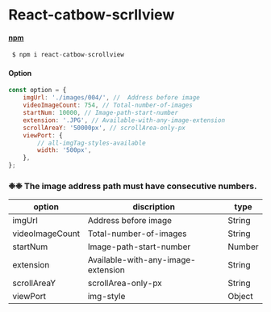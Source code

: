# React-catbow-scrllview

#### [npm](https://www.npmjs.com/package/react-catbow-scrollview)

```javascript
 $ npm i react-catbow-scrollview
```

#### Option

```javascript
const option = {
	imgUrl: './images/004/', //  Address before image
	videoImageCount: 754, // Total-number-of-images
	startNum: 10000, // Image-path-start-number
	extension: '.JPG', // Available-with-any-image-extension
	scrollAreaY: '50000px', // scrollArea-only-px
	viewPort: {
		// all-imgTag-styles-available
		width: '500px',
	},
};
```

### ❉❉ The image address path must have consecutive numbers.

| option          | discription                        | type   |
| --------------- | ---------------------------------- | ------ |
| imgUrl          | Address before image               | String |
| videoImageCount | Total-number-of-images             | String |
| startNum        | Image-path-start-number            | Number |
| extension       | Available-with-any-image-extension | String |
| scrollAreaY     | scrollArea-only-px                 | String |
| viewPort        | img-style                          | Object |
